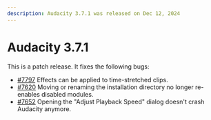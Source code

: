 ```yaml
---
description: Audacity 3.7.1 was released on Dec 12, 2024
---
```


# Audacity 3.7.1

This is a patch release. It fixes the following bugs:

* [#7797](https://github.com/audacity/audacity/issues/7797) Effects can be applied to time-stretched clips.
* [#7620](https://github.com/audacity/audacity/issues/7620) Moving or renaming the installation directory no longer re-enables disabled modules.
* [#7652](https://github.com/audacity/audacity/issues/7652) Opening the "Adjust Playback Speed" dialog doesn't crash Audacity anymore.
